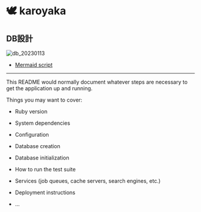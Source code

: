 # :dove: karoyaka

## DB設計
![db_20230113](https://user-images.githubusercontent.com/105996822/212324741-8ad8f2f9-ba18-4d44-9d43-c71ccd685ef9.png)

- [Mermaid script](https://github.com/sarii0213/karoyaka_sketch/blob/main/db_architecture.md)

---
This README would normally document whatever steps are necessary to get the
application up and running.

Things you may want to cover:

* Ruby version

* System dependencies

* Configuration

* Database creation

* Database initialization

* How to run the test suite

* Services (job queues, cache servers, search engines, etc.)

* Deployment instructions

* ...
